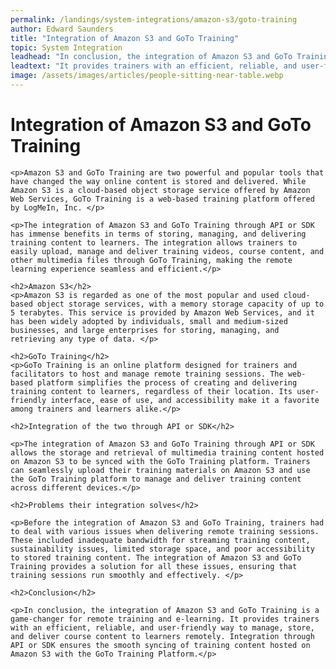 ```yaml
---
permalink: /landings/system-integrations/amazon-s3/goto-training
author: Edward Saunders
title: "Integration of Amazon S3 and GoTo Training"
topic: System Integration
leadhead: "In conclusion, the integration of Amazon S3 and GoTo Training is a game-changer for remote training and e-learning"
leadtext: "It provides trainers with an efficient, reliable, and user-friendly way to manage, store, and deliver course content to learners remotely. Integration through API or SDK ensures the smooth syncing of training content hosted on Amazon S3 with the GoTo Training Platform."
image: /assets/images/articles/people-sitting-near-table.webp
---
```

<div class="arttext">
	<h1>Integration of Amazon S3 and GoTo Training</h1>

	<p>Amazon S3 and GoTo Training are two powerful and popular tools that have changed the way online content is stored and delivered. While Amazon S3 is a cloud-based object storage service offered by Amazon Web Services, GoTo Training is a web-based training platform offered by LogMeIn, Inc. </p>

	<p>The integration of Amazon S3 and GoTo Training through API or SDK has immense benefits in terms of storing, managing, and delivering training content to learners. The integration allows trainers to easily upload, manage and deliver training videos, course content, and other multimedia files through GoTo Training, making the remote learning experience seamless and efficient.</p>

	<h2>Amazon S3</h2>
	<p>Amazon S3 is regarded as one of the most popular and used cloud-based object storage services, with a memory storage capacity of up to 5 terabytes. This service is provided by Amazon Web Services, and it has been widely adopted by individuals, small and medium-sized businesses, and large enterprises for storing, managing, and retrieving any type of data. </p>
	
	<h2>GoTo Training</h2>
	<p>GoTo Training is an online platform designed for trainers and facilitators to host and manage remote training sessions. The web-based platform simplifies the process of creating and delivering training content to learners, regardless of their location. Its user-friendly interface, ease of use, and accessibility make it a favorite among trainers and learners alike.</p>

	<h2>Integration of the two through API or SDK</h2>

	<p>The integration of Amazon S3 and GoTo Training through API or SDK allows the storage and retrieval of multimedia training content hosted on Amazon S3 to be synced with the GoTo Training platform. Trainers can seamlessly upload their training materials on Amazon S3 and use the GoTo Training platform to manage and deliver training content across different devices.</p>

	<h2>Problems their integration solves</h2>

	<p>Before the integration of Amazon S3 and GoTo Training, trainers had to deal with various issues when delivering remote training sessions. These included inadequate bandwidth for streaming training content, sustainability issues, limited storage space, and poor accessibility to stored training content. The integration of Amazon S3 and GoTo Training provides a solution for all these issues, ensuring that training sessions run smoothly and effectively. </p>

	<h2>Conclusion</h2>

	<p>In conclusion, the integration of Amazon S3 and GoTo Training is a game-changer for remote training and e-learning. It provides trainers with an efficient, reliable, and user-friendly way to manage, store, and deliver course content to learners remotely. Integration through API or SDK ensures the smooth syncing of training content hosted on Amazon S3 with the GoTo Training Platform.</p>

</div>